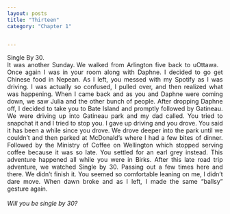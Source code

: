 ```yaml
---
layout: posts
title: "Thirteen"
category: "Chapter 1"


---
```

<style>
body {
text-align: justify}
</style>

Single By 30. 
<br>
It was another Sunday. We walked from Arlington five back to uOttawa.  Once again I was in your room along with Daphne. I decided to go get Chinese food in Nepean. As I left, you messed with my Spotify as I was driving. I was actually so confused, I pulled over, and then realized what was happening. When I came back and as you and Daphne were coming down, we saw Julia and the other bunch of people. After dropping Daphne off, I decided to take you to Bate Island and promptly followed by Gatineau. We were driving up into Gatineau park and my dad called. You tried to snapchat it and I tried to stop you. I gave up driving and you drove. You said it has been a while since you drove. We drove deeper into the park until we couldn’t and then parked at McDonald’s where I had a few bites of dinner. Followed by the Ministry of Coffee on Wellington which stopped serving coffee because it was so late. You settled for an earl grey instead. This adventure happened all while you were in Birks. After this late road trip adventure, we watched Single by 30. Passing out a few times here and there. We didn’t finish it. You seemed so comfortable leaning on me, I didn’t dare move. When dawn broke and as I left, I made the same “ballsy” gesture again.
<br><br>
*Will you be single by 30?*